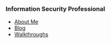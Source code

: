 
### Information Security Professional
- [About Me](about.md)
- [Blog](blog.md)
- [Walkthroughs](walkthroughs.md)
